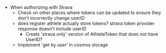 * When authorizing with Strava
  * Check on other places where tokens can be updated to ensure they don't incorrectly change userID
  * does register athlete actually store tokens? strava token provider response doesn't include userID
    * Create 'strava only' version of AthleteToken that does not have UserID? 
  * Implement 'get by user' in cosmos storage